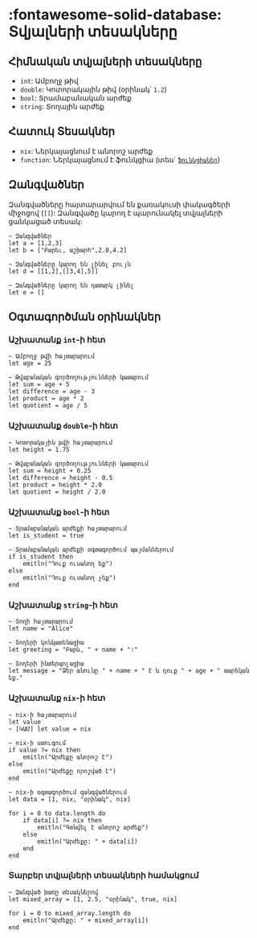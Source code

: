 # __:fontawesome-solid-database: Տվյալների տեսակները__

## Հիմնական տվյալների տեսակները

- `int`: Ամբողջ թիվ
- `double`: Կոտորակային թիվ (օրինակ՝ `1.2`)
- `bool`: Տրամաբանական արժեք
- `string`: Տողային արժեք

## Հատուկ Տեսակներ
- `nix`: Ներկայացնում է անորոշ արժեք
- `function`: Ներկայացնում է ֆունկցիա (տես\` [`ֆունկցիաներ`](../functions))

## Զանգվածներ
Զանգվածները հայտարարվում են քառակուսի փակագծերի միջոցով (`[]`): Զանգվածը կարող է պարունակել տվյալների ցանկացած տեսակ:

```eiger
~ Զանգվածներ
let a = [1,2,3]
let b = ["Բարեւ, աշխարհ",2.0,4.2]

~ Զանգվածները կարող են լինել բույն
let d = [[1,2],[[3,4],5]]

~ Զանգվածները կարող են դատարկ լինել
let e = []
```

## Օգտագործման օրինակներ

### Աշխատանք `int`-ի հետ
```eiger
~ Ամբողջ թվի հայտարարում
let age = 25

~ Թվաբանական գործողությունների կատարում
let sum = age + 5
let difference = age - 3
let product = age * 2
let quotient = age / 5
```

### Աշխատանք `double`-ի հետ
```eiger
~ Կոտորակային թվի հայտարարում
let height = 1.75

~ Թվաբանական գործողությունների կատարում
let sum = height + 0.25
let difference = height - 0.5
let product = height * 2.0
let quotient = height / 2.0
```

### Աշխատանք `bool`-ի հետ
```eiger
~ Տրամաբանական արժեքի հայտարարում
let is_student = true

~ Տրամաբանական արժեքի օգտագործում պայմաններում
if is_student then
    emitln("Դուք ուսանող եք")
else
    emitln("Դուք ուսանող չեք")
end
```

### Աշխատանք `string`-ի հետ
```eiger
~ Տողի հայտարարում
let name = "Alice"

~ Տողերի կոնկատենացիա
let greeting = "Բարև, " + name + ":"

~ Տողերի ինտերպոլացիա
let message = "Ձեր անունը " + name + " է և դուք " + age + " տարեկան եք."
```

### Աշխատանք `nix`-ի հետ
```eiger
~ nix-ի հայտարարում
let value
~ [ԿԱՄ] let value = nix

~ nix-ի ստուգում
if value ?= nix then
    emitln("Արժեքը անորոշ է")
else
    emitln("Արժեքը որոշված է")
end

~ nix-ի օգտագործում զանգվածներում
let data = [1, nix, "օրինակ", nix]

for i = 0 to data.length do
    if data[i] ?= nix then
        emitln("Գտնվել է անորոշ արժեք")
    else
        emitln("Արժեքը: " + data[i])
    end
end
```

### Տարբեր տվյալների տեսակների համակցում
```eiger
~ Զանգված խառը տեսակներով
let mixed_array = [1, 2.5, "օրինակ", true, nix]

for i = 0 to mixed_array.length do
    emitln("Արժեքը: " + mixed_array[i])
end
```